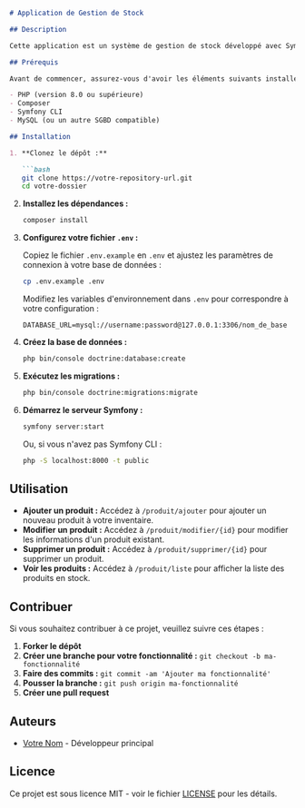 ```markdown
# Application de Gestion de Stock

## Description

Cette application est un système de gestion de stock développé avec Symfony. Elle permet de gérer les produits, les ingrédients, les recettes et les quantités de stock associées. Vous pouvez ajouter, modifier et supprimer des produits, ainsi que suivre les niveaux de stock.

## Prérequis

Avant de commencer, assurez-vous d'avoir les éléments suivants installés sur votre machine :

- PHP (version 8.0 ou supérieure)
- Composer
- Symfony CLI
- MySQL (ou un autre SGBD compatible)

## Installation

1. **Clonez le dépôt :**

   ```bash
   git clone https://votre-repository-url.git
   cd votre-dossier
   ```

2. **Installez les dépendances :**

   ```bash
   composer install
   ```

3. **Configurez votre fichier `.env` :**

   Copiez le fichier `.env.example` en `.env` et ajustez les paramètres de connexion à votre base de données :

   ```bash
   cp .env.example .env
   ```

   Modifiez les variables d'environnement dans `.env` pour correspondre à votre configuration :

   ```env
   DATABASE_URL=mysql://username:password@127.0.0.1:3306/nom_de_base
   ```

4. **Créez la base de données :**

   ```bash
   php bin/console doctrine:database:create
   ```

5. **Exécutez les migrations :**

   ```bash
   php bin/console doctrine:migrations:migrate
   ```

6. **Démarrez le serveur Symfony :**

   ```bash
   symfony server:start
   ```

   Ou, si vous n'avez pas Symfony CLI :

   ```bash
   php -S localhost:8000 -t public
   ```

## Utilisation

- **Ajouter un produit :** Accédez à `/produit/ajouter` pour ajouter un nouveau produit à votre inventaire.
- **Modifier un produit :** Accédez à `/produit/modifier/{id}` pour modifier les informations d'un produit existant.
- **Supprimer un produit :** Accédez à `/produit/supprimer/{id}` pour supprimer un produit.
- **Voir les produits :** Accédez à `/produit/liste` pour afficher la liste des produits en stock.

## Contribuer

Si vous souhaitez contribuer à ce projet, veuillez suivre ces étapes :

1. **Forker le dépôt**
2. **Créer une branche pour votre fonctionnalité :** `git checkout -b ma-fonctionnalité`
3. **Faire des commits :** `git commit -am 'Ajouter ma fonctionnalité'`
4. **Pousser la branche :** `git push origin ma-fonctionnalité`
5. **Créer une pull request**

## Auteurs

- [Votre Nom](https://votre-site-web.com) - Développeur principal

## Licence

Ce projet est sous licence MIT - voir le fichier [LICENSE](LICENSE) pour les détails.

```
